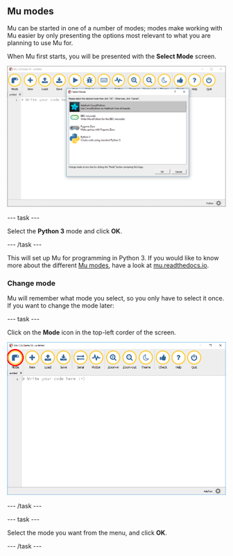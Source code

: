 ## Mu modes

Mu can be started in one of a number of modes; modes make working with Mu easier by only presenting the options most relevant to what you are planning to use Mu for.

When Mu first starts, you will be presented with the **Select Mode** screen.

![mu modes](images/mu_modes.PNG)

--- task ---

Select the **Python 3** mode and click **OK**.

--- /task ---

This will set up Mu for programming in Python 3. If you would like to know more about the different [Mu modes](https://codewith.mu/en/tutorials/1.0/modes), have a look at [mu.readthedocs.io](https://codewith.mu/en/tutorials/1.0/modes).

### Change mode

Mu will remember what mode you select, so you only have to select it once. If you want to change the mode later:

--- task ---

Click on the **Mode** icon in the top-left corder of the screen.

![mu change mode](images/mu_change_mode_annotated.PNG)

--- /task ---

--- task ---

Select the mode you want from the menu, and click **OK**.

--- /task ---

